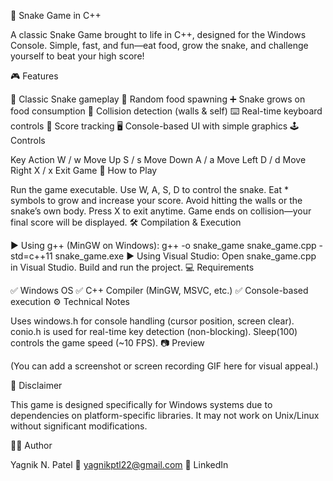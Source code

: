 🐍 Snake Game in C++

A classic Snake Game brought to life in C++, designed for the Windows Console. Simple, fast, and fun—eat food, grow the snake, and challenge yourself to beat your high score!

🎮 Features

🐍 Classic Snake gameplay
🎯 Random food spawning
➕ Snake grows on food consumption
🧱 Collision detection (walls & self)
⌨️ Real-time keyboard controls
🧮 Score tracking
🖥️ Console-based UI with simple graphics
🕹️ Controls


Key	Action
W / w	Move Up
S / s	Move Down
A / a	Move Left
D / d	Move Right
X / x	Exit Game
🚀 How to Play

Run the game executable.
Use W, A, S, D to control the snake.
Eat * symbols to grow and increase your score.
Avoid hitting the walls or the snake’s own body.
Press X to exit anytime.
Game ends on collision—your final score will be displayed.
🛠️ Compilation & Execution

▶️ Using g++ (MinGW on Windows):
g++ -o snake_game snake_game.cpp -std=c++11
snake_game.exe
▶️ Using Visual Studio:
Open snake_game.cpp in Visual Studio.
Build and run the project.
💻 Requirements

✅ Windows OS
✅ C++ Compiler (MinGW, MSVC, etc.)
✅ Console-based execution
⚙️ Technical Notes

Uses windows.h for console handling (cursor position, screen clear).
conio.h is used for real-time key detection (non-blocking).
Sleep(100) controls the game speed (~10 FPS).
📷 Preview

(You can add a screenshot or screen recording GIF here for visual appeal.)

📌 Disclaimer

This game is designed specifically for Windows systems due to dependencies on platform-specific libraries. It may not work on Unix/Linux without significant modifications.

👨‍💻 Author

Yagnik N. Patel
📧 yagnikptl22@gmail.com
🔗 LinkedIn
